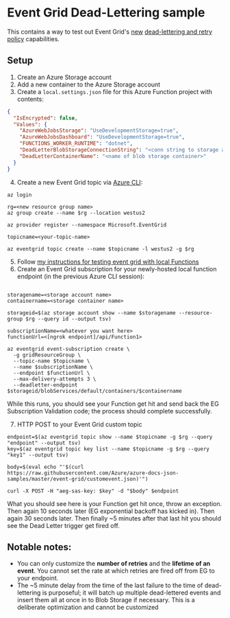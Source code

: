 # Event Grid Dead-Lettering sample
This contains a way to test out Event Grid's [new](http://ilikesqldata.com/event-grid-june-updates-dead-lettering-retry-policies-global-availability-and-more/) [dead-lettering and retry policy](https://docs.microsoft.com/en-us/azure/event-grid/manage-event-delivery) capabilities.

## Setup
1. Create an Azure Storage account
2. Add a new container to the Azure Storage account
3. Create a `local.settings.json` file for this Azure Function project with contents:
```json
{
  "IsEncrypted": false,
  "Values": {
    "AzureWebJobsStorage": "UseDevelopmentStorage=true",
    "AzureWebJobsDashboard": "UseDevelopmentStorage=true",
    "FUNCTIONS_WORKER_RUNTIME": "dotnet",
    "DeadLetterBlobStorageConnectionString": "<conn string to storage account>",
    "DeadLetterContainerName": "<name of blob storage container>"
  }
}
```
4. Create a new Event Grid topic via [Azure CLI](https://docs.microsoft.com/en-us/cli/azure/?view=azure-cli-latest):

~~~
az login

rg=<new resource group name>
az group create --name $rg --location westus2

az provider register --namespace Microsoft.EventGrid

topicname=<your-topic-name>

az eventgrid topic create --name $topicname -l westus2 -g $rg
~~~

5. Follow [my instructions for testing event grid with local Functions](https://aka.ms/ngrokFunctions)
6. Create an Event Grid subscription for your newly-hosted local function endpoint (in the previous Azure CLI session):

~~~

storagename=<storage account name>
containername=<storage container name>

storageid=$(az storage account show --name $storagename --resource-group $rg --query id --output tsv)

subscriptionName=<whatever you want here>
functionUrl=<[ngrok endpoint]/api/Function1>

az eventgrid event-subscription create \
  -g gridResourceGroup \
  --topic-name $topicname \
  --name $subscriptionName \
  --endpoint $functionUrl \
  --max-delivery-attempts 3 \
  --deadletter-endpoint $storageid/blobServices/default/containers/$containername
~~~

While this runs, you should see your Function get hit and send back the EG Subscription Validation code; the process should complete successfully.

7. HTTP POST to your Event Grid custom topic

~~~
endpoint=$(az eventgrid topic show --name $topicname -g $rg --query "endpoint" --output tsv)
key=$(az eventgrid topic key list --name $topicname -g $rg --query "key1" --output tsv)

body=$(eval echo "'$(curl https://raw.githubusercontent.com/Azure/azure-docs-json-samples/master/event-grid/customevent.json)'")

curl -X POST -H "aeg-sas-key: $key" -d "$body" $endpoint
~~~

What you should see here is your Function get hit once, throw an exception. Then again 10 seconds later (EG exponential backoff has kicked in). Then again 30 seconds later. Then finally ~5 minutes after that last hit you should see the Dead Letter trigger get fired off.

## Notable notes:
- You can only customize the **number of retries** and the **lifetime of an event**. You cannot set the rate at which retries are fired off from EG to your endpoint.
- The ~5 minute delay from the time of the last failure to the time of dead-lettering is purposeful; it will batch up multiple dead-lettered events and insert them all at once in to Blob Storage if necessary. This is a deliberate optimization and cannot be customized
